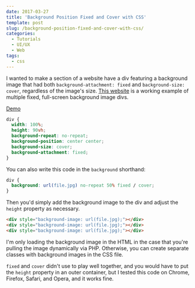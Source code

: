 ```yaml
---
date: 2017-03-27
title: 'Background Position Fixed and Cover with CSS'
template: post
slug: /background-position-fixed-and-cover-with-css/
categories:
  - Tutorials
  - UI/UX
  - Web
tags:
  - css
---
```


I wanted to make a section of a website have a div featuring a background image that had both `background-attachment: fixed` and `background-size: cover`, regardless of the image's size. [This website](http://hub51chicago.com/private-parties) is a working example of multiple fixed, full-screen background image divs.

[Demo](http://codepen.io/taniarascia/pen/VpGXJQ)

```css
div {
  width: 100%;
  height: 90vh;
  background-repeat: no-repeat;
  background-position: center center;
  background-size: cover;
  background-attachment: fixed;
}
```

You can also write this code in the `background` shorthand:

```css
div {
  background: url(file.jpg) no-repeat 50% fixed / cover;
}
```

Then you'd simply add the background image to the div and adjust the `height` property as necessary.

```html
<div style="background-image: url(file.jpg);"></div>
<div style="background-image: url(file.jpg);"></div>
<div style="background-image: url(file.jpg);"></div>
```

I'm only loading the background image in the HTML in the case that you're pulling the image dynamically via PHP. Otherwise, you can create separate classes with background images in the CSS file.

`fixed` and `cover` didn't use to play well together, and you would have to put the `height` property in an outer container, but I tested this code on Chrome, Firefox, Safari, and Opera, and it works fine.
